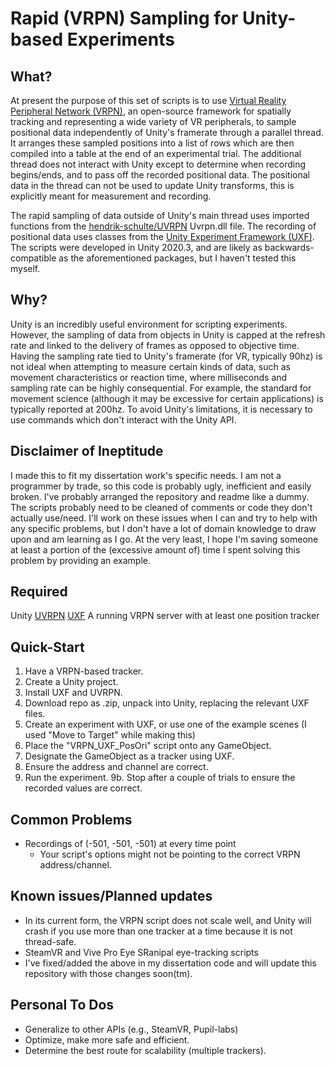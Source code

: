 # Rapid (VRPN) Sampling for Unity-based Experiments
## What?
At present the purpose of this set of scripts is to use [Virtual Reality Peripheral Network (VRPN)](https://vrpn.github.io/), an open-source framework for spatially tracking and representing a wide variety of VR peripherals, to sample positional data independently of Unity's framerate through a parallel thread. It arranges these sampled positions into a list of rows which are then compiled into a table at the end of an experimental trial. The additional thread does not interact with Unity except to determine when recording begins/ends, and to pass off the recorded positional data. The positional data in the thread can not be used to update Unity transforms, this is explicitly meant for measurement and recording.

The rapid sampling of data outside of Unity's main thread uses imported functions from the [hendrik-schulte/UVRPN](https://github.com/hendrik-schulte/UVRPN) Uvrpn.dll file. The recording of positional data uses classes from the [Unity Experiment Framework (UXF)](https://github.com/immersivecognition/unity-experiment-framework). The scripts were developed in Unity 2020.3, and are likely as backwards-compatible as the aforementioned packages, but I haven't tested this myself. 

## Why?
Unity is an incredibly useful environment for scripting experiments. However, the sampling of data from objects in Unity is capped at the refresh rate and linked to the delivery of frames as opposed to objective time. Having the sampling rate tied to Unity's framerate (for VR, typically 90hz) is not ideal when attempting to measure certain kinds of data, such as movement characteristics or reaction time, where milliseconds and sampling rate can be highly consequential. For example, the standard for movement science (although it may be excessive for certain applications) is typically reported at 200hz. To avoid Unity's limitations, it is necessary to use commands which don't interact with the Unity API.

## Disclaimer of Ineptitude
I made this to fit my dissertation work's specific needs. I am not a programmer by trade, so this code is probably ugly, inefficient and easily broken. I've probably arranged the repository and readme like a dummy. The scripts probably need to be cleaned of comments or code they don't actually use/need. I'll work on these issues when I can and try to help with any specific problems, but I don't have a lot of domain knowledge to draw upon and am learning as I go. At the very least, I hope I'm saving someone at least a portion of the (excessive amount of) time I spent solving this problem by providing an example.

## Required
Unity
[UVRPN](https://github.com/hendrik-schulte/UVRPN)
[UXF](https://github.com/immersivecognition/unity-experiment-framework)
A running VRPN server with at least one position tracker

## Quick-Start
1. Have a VRPN-based tracker.
2. Create a Unity project.
3. Install UXF and UVRPN.
4. Download repo as .zip, unpack into Unity, replacing the relevant UXF files.
5. Create an experiment with UXF, or use one of the example scenes (I used "Move to Target" while making this)
6. Place the "VRPN_UXF_PosOri" script onto any GameObject.
7. Designate the GameObject as a tracker using UXF.
8. Ensure the address and channel are correct.
9. Run the experiment.
    9b. Stop after a couple of trials to ensure the recorded values are correct.


## Common Problems
* Recordings of (-501, -501, -501) at every time point
    * Your script's options might not be pointing to the correct VRPN address/channel.

## Known issues/Planned updates
* In its current form, the VRPN script does not scale well, and Unity will crash if you use more than one tracker at a time because it is not thread-safe.
* SteamVR and Vive Pro Eye SRanipal eye-tracking scripts
* I've fixed/added the above in my dissertation code and will update this repository with those changes soon(tm).

## Personal To Dos
* Generalize to other APIs (e.g., SteamVR, Pupil-labs)
* Optimize, make more safe and efficient.
* Determine the best route for scalability (multiple trackers).

